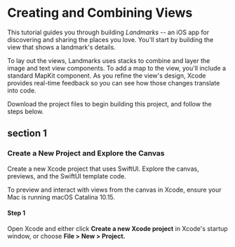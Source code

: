 # Creating and Combining Views
  This tutorial guides you through building _Landmarks_ -- an iOS app for discovering and sharing the places you love. You'll start by building the view that shows a landmark's details.

  To lay out the views, Landmarks uses stacks to combine and layer the image and text view components. To add a map to the view, you'll include a standard MapKit component. As you refine the view's design, Xcode provides real-time feedback so you can see how those changes translate into code.

  Download the project files to begin building this project, and follow the steps below.

##   section 1
###     Create a New Project and Explore the Canvas
  Create a new Xcode project that uses SwiftUI. Explore the canvas, previews, and the SwiftUI template code.

  To preview and interact with views from the canvas in Xcode, ensure your Mac is running macOS Catalina 10.15.

  
####       Step 1
  Open Xcode and either click **Create a new Xcode project** in Xcode's startup window, or choose **File > New > Project.**
  



